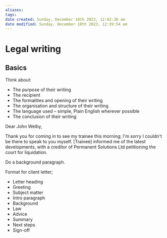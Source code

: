 ```yaml
---
aliases: 
tags: 
date created: Sunday, December 10th 2023, 12:02:30 am
date modified: Sunday, December 10th 2023, 12:39:54 am
---
```


# Legal writing

## Basics

Think about:

- The purpose of their writing
- The recipient
- The formalities and opening of their writing
- The organisation and structure of their writing
- The language used – simple, Plain English wherever possible
- The conclusion of their writing

Dear John Welby,

Thank you for coming in to see my trainee this morning; I'm sorry I couldn't be there to speak to you myself. [Trainee] informed me of the latest developments, with a creditor of Permanent Solutions Ltd petitioning the court for liquidation.

Do a background paragraph.

Format for client letter;

- Letter heading
- Greeting
- Subject matter
- Intro paragraph
- Background
- Law
- Advice
- Summary
- Next steps
- Sign-off
